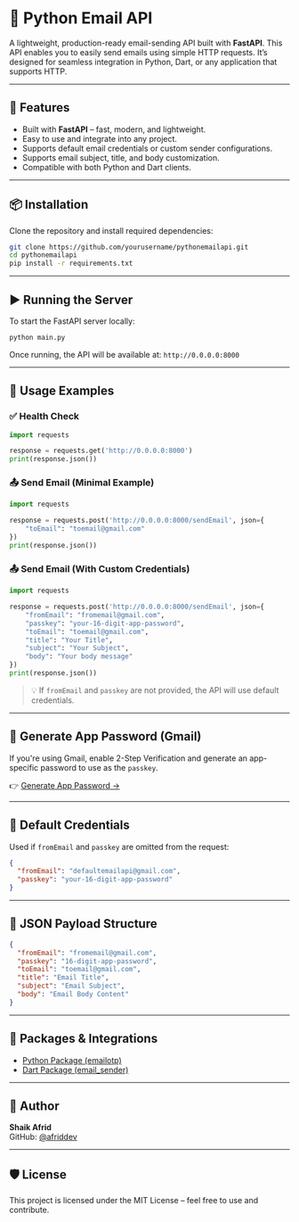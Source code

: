 # 📧 Python Email API

A lightweight, production-ready email-sending API built with **FastAPI**. This API enables you to easily send emails using simple HTTP requests. It’s designed for seamless integration in Python, Dart, or any application that supports HTTP.

---

## 🚀 Features

- Built with **FastAPI** – fast, modern, and lightweight.
- Easy to use and integrate into any project.
- Supports default email credentials or custom sender configurations.
- Supports email subject, title, and body customization.
- Compatible with both Python and Dart clients.

---

## 📦 Installation

Clone the repository and install required dependencies:

```bash
git clone https://github.com/yourusername/pythonemailapi.git
cd pythonemailapi
pip install -r requirements.txt
```

---

## ▶️ Running the Server

To start the FastAPI server locally:

```bash
python main.py
```

Once running, the API will be available at: `http://0.0.0.0:8000`

---

## 🧪 Usage Examples

### ✅ Health Check

```python
import requests

response = requests.get('http://0.0.0.0:8000')
print(response.json())
```

### 📤 Send Email (Minimal Example)

```python
import requests

response = requests.post('http://0.0.0.0:8000/sendEmail', json={
    "toEmail": "toemail@gmail.com"
})
print(response.json())
```

### 📤 Send Email (With Custom Credentials)

```python
import requests

response = requests.post('http://0.0.0.0:8000/sendEmail', json={
    "fromEmail": "fromemail@gmail.com",
    "passkey": "your-16-digit-app-password",
    "toEmail": "toemail@gmail.com",
    "title": "Your Title",
    "subject": "Your Subject",
    "body": "Your body message"
})
print(response.json())
```

> 💡 If `fromEmail` and `passkey` are not provided, the API will use default credentials.

---

## 🔑 Generate App Password (Gmail)

If you're using Gmail, enable 2-Step Verification and generate an app-specific password to use as the `passkey`.

👉 [Generate App Password →](https://support.google.com/accounts/answer/185833?hl=en)

---

## 🧰 Default Credentials

Used if `fromEmail` and `passkey` are omitted from the request:

```json
{
  "fromEmail": "defaultemailapi@gmail.com",
  "passkey": "your-16-digit-app-password"
}
```

---

## 📜 JSON Payload Structure

```json
{
  "fromEmail": "fromemail@gmail.com",
  "passkey": "16-digit-app-password",
  "toEmail": "toemail@gmail.com",
  "title": "Email Title",
  "subject": "Email Subject",
  "body": "Email Body Content"
}
```

---

## 🔗 Packages & Integrations

- [Python Package (emailotp)](https://pypi.org/project/emailotp/)
- [Dart Package (email_sender)](https://pub.dev/packages/email_sender)

---

## 👤 Author

**Shaik Afrid**  
GitHub: [@afriddev](https://github.com/afriddev)

---

## 🛡️ License

This project is licensed under the MIT License – feel free to use and contribute.